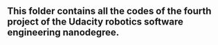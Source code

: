 ## This folder contains all the codes of the fourth project of the Udacity robotics software engineering nanodegree.
